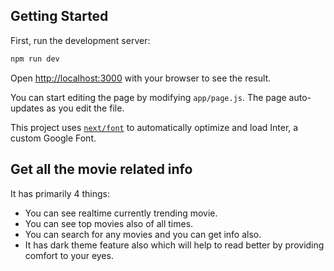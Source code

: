 ## Getting Started

First, run the development server:

```bash
npm run dev
```

Open [http://localhost:3000](http://localhost:3000) with your browser to see the result.

You can start editing the page by modifying `app/page.js`. The page auto-updates as you edit the file.

This project uses [`next/font`](https://nextjs.org/docs/basic-features/font-optimization) to automatically optimize and load Inter, a custom Google Font.

## Get all the movie related info

It has primarily 4 things:

- You can see realtime currently trending movie.
- You can see top movies also of all times.
- You can search for any movies and you can get info also.
- It has dark theme feature also which will help to read better by providing comfort to your eyes.

